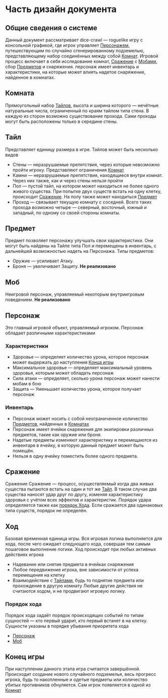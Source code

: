 # Часть дизайн документа

## Общие сведения о системе

Данный документ рассматривает dice-crawl — roguelike игру с консольной графикой, где игрок управляет [Персонажем](#персонаж), путешествующим по случайно сгенерированному подземелью, представляющему набор соединённых между собой [Комнат](#комната). Игровой процесс включает в себя исследование комнат, [Сражение](#сражение) с [Мобами](#моб), сбор [Предметов](#предмет) и снаряжения. персонаж имеет инвентарь и характеристики, на которые может влиять надетое снаряжение, найденное в комнатах.

## Комната

Прямоугольный набор [Тайлов](#тайл), высота и ширина которого — нечётные натуральные числа, ограниченный по краям тайлом типа стена. В каждую из сторон возможно существование прохода. Сами проходы могут быть расположены только в середине стены.

## Тайл

Представляет единицу размера в игре. Тайлов может быть несколько видов

- Стены — неразрушаемые препятствия, через которые невозможно пройти игроку. Представляют ограничения [Комнат](#комната)
- Камни — неразрушаемые препятствия, находящиеся внутри комнат. Через них также, как и через стены нельзя пройти
- Пол — пустой тайл, на котором может находиться не более одного живого существа. При попытке двух существ встать на одну клетку, происходит [Сражение](#сражение). На полу также может находиться [Предмет](#предмет)
- Проход —  связывает текущую комнату с соседней. Всего таких прохода возможно четыре — северный, восточный, южный и западный, по одному со своей стороны комнаты.

## Предмет
Предмет позволяет персонажу улучшать свои характеристики. Они могут быть найдены на Тайле типа Пол и перемещены в инвентарь, с дальнейшей возможностью надеть на Персонажа. Типы предметов:

- Оружие — усиливает Атаку.
- Броня — увеличивает Защиту. **Не реализовано**

## Моб

Неигровой персонаж, управляемый некоторым внутриигровым поведением. **Не реализовано**

## Персонаж

Это главный игровой объект, управляемый игроком. Персонаж обладает различными характеристиками

### Характеристики

- Здоровье — определяет количество урона, которое персонаж может выдержать до наступления [Конца игры](#конец-игры)
- Максимальное здоровье — определяет максимальный уровень здоровья, которым может обладать персонаж
- Сила атаки — определяет, сколько урона персонаж может нанести мобам в бою
- Защита — Уменьшает количество урона, которое получает персонаж

### Инвентарь

- Персонаж может носить с собой неограниченное количество [Предметов](#предмет), найденных в [Комнатах](#комната)
- Персонаж имеет ячейки снаряжения для экипировки различных предметов, такие как оружие или броня.
- Надетые предметы изменяют характеристику и перемещаются из инвентаря в ячейку, в которую данный предмет может быть помещён.
- Нельзя в одну ячейку поместить более одного предмета.

## Сражение

Сражение
Сражение — процесс, осуществляемый когда два живых существа пытаются встать на один и тот же [Тайл](#тайл). В таком случае два существа наносят удар друг по другу, изменяя характеристику здоровья с учётом всех эффектов и характеристик.
Порядок удара определяется также как [порядок Хода](#порядок-хода).
Если сражается два одинаковых типа существ, порядок не определён.

## Ход

Базовая временная единица игры. Вся игровая логика выполняется для хода, после чего ожидает следующего хода, совершая тем самым пошаговое выполнение логики.
Ход происходит при любых активных действиях игрока

- Надевание или снятие предмета в ячейках снаряжения
- Любое передвижение игрока, вне зависимости от успеха перемещения на клетку
- Взаимодействие с [Тайлами](#тайл), будь то поднятие предмета или прохождение в другую комнату
Любые другие действия не считаются ходом, и не продвигают игровую логику.

### Порядок хода
Порядок хода задаёт порядок происходящих событий по типам сущностей — кто первый ударит, кто первый встанет в на клетку. Сущности указаны в порядке убывания приоритета хода

- [Персонаж](#персонаж)
- [Моб](#моб)

## Конец игры
При наступлении данного этапа игра считается завершённой. Происходит создание нового случайного подземелья, весь прогресс игрока, будь то накопленные и одетые предметы или количество убитых противников обнуляется. Сам игрок появляется в одной из [Комнат](#комната)
